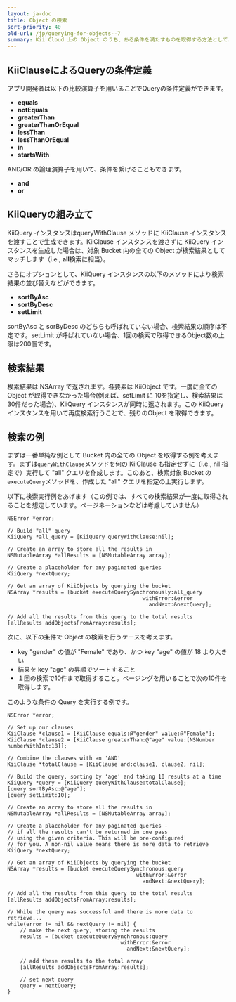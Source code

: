 ```yaml
---
layout: ja-doc
title: Object の検索
sort-priority: 40
old-url: /jp/querying-for-objects--7
summary: Kii Cloud 上の Object のうち、ある条件を満たすものを取得する方法として、Kii Cloud SDK は検索機能を提供しています。この機能を用いると、例えば「Bucket より "count" フィールドの値が10より大きい Object を、フィールド値降順で最大で10個取得」などといった条件が指定可能です。
---
```

## KiiClauseによるQueryの条件定義

アプリ開発者は以下の比較演算子を用いることでQueryの条件定義ができます。

* **equals**
* **notEquals**
* **greaterThan**
* **greaterThanOrEqual**
* **lessThan**
* **lessThanOrEqual**
* **in**
* **startsWith**

AND/OR の論理演算子を用いて、条件を繋げることもできます。

* **and**
* **or**

## KiiQueryの組み立て

KiiQuery インスタンスはqueryWithClause メソッドに KiiClause インスタンスを渡すことで生成できます。KiiClause インスタンスを渡さずに KiiQuery インスタンスを生成した場合は、対象 Bucket 内の全ての Object が検索結果としてマッチします（i.e., **all**検索に相当）。

さらにオプションとして、KiiQuery インスタンスの以下のメソッドにより検索結果の並び替えなどができます。

* **sortByAsc**
* **sortByDesc**
* **setLimit**

sortByAsc と sorByDesc のどちらも呼ばれていない場合、検索結果の順序は不定です。setLimit が呼ばれていない場合、1回の検索で取得できるObject数の上限は200個です。

## 検索結果

検索結果は NSArray で返されます。各要素は KiiObject です。一度に全ての Object が取得できなかった場合(例えば、setLimit に
10を指定し、検索結果は30件だった場合)、KiiQuery インスタンスが同時に返されます。この KiiQuery 
インスタンスを用いて再度検索行うことで、残りのObject を取得できます。

## 検索の例

まずは一番単純な例として Bucket 内の全ての Object を取得する例を考えます。まずは`queryWithClause`メソッドを何の KiiClause も指定せずに（i.e., nil 指定で）実行して "all" クエリを作成します。このあと、検索対象 Bucket の`executeQuery`メソッドを、作成した "all" クエリを指定の上実行します。

以下に検索実行例をあげます（この例では、すべての検索結果が一度に取得されることを想定しています。ページネーションなどは考慮していません）

```objc
NSError *error;

// Build "all" query
KiiQuery *all_query = [KiiQuery queryWithClause:nil];

// Create an array to store all the results in
NSMutableArray *allResults = [NSMutableArray array];

// Create a placeholder for any paginated queries
KiiQuery *nextQuery;

// Get an array of KiiObjects by querying the bucket
NSArray *results = [bucket executeQuerySynchronously:all_query
                                           withError:&error
                                             andNext:&nextQuery];

// Add all the results from this query to the total results
[allResults addObjectsFromArray:results];
```

次に、以下の条件で Object の検索を行うケースを考えます。

* key "gender" の値が "Female" であり、かつ key "age" の値が 18 より大きい
* 結果を key "age" の昇順でソートすること
* １回の検索で10件まで取得すること。ページングを用いることで次の10件を取得します。

このような条件の Query を実行する例です。

```objc
NSError *error;

// Set up our clauses
KiiClause *clause1 = [KiiClause equals:@"gender" value:@"Female"];
KiiClause *clause2 = [KiiClause greaterThan:@"age" value:[NSNumber numberWithInt:18]];

// Combine the clauses with an 'AND'
KiiClause *totalClause = [KiiClause and:clause1, clause2, nil];

// Build the query, sorting by 'age' and taking 10 results at a time
KiiQuery *query = [KiiQuery queryWithClause:totalClause];
[query sortByAsc:@"age"];
[query setLimit:10];

// Create an array to store all the results in
NSMutableArray *allResults = [NSMutableArray array];

// Create a placeholder for any paginated queries -
// if all the results can't be returned in one pass
// using the given criteria. This will be pre-configured
// for you. A non-nil value means there is more data to retrieve
KiiQuery *nextQuery;

// Get an array of KiiObjects by querying the bucket
NSArray *results = [bucket executeQuerySynchronous:query
                                         withError:&error
                                           andNext:&nextQuery];

// Add all the results from this query to the total results
[allResults addObjectsFromArray:results];

// While the query was successful and there is more data to retrieve...
while(error != nil && nextQuery != nil) {
    // make the next query, storing the results
    results = [bucket executeQuerySynchronous:query
                                    withError:&error
                                      andNext:&nextQuery];

    // add these results to the total array
    [allResults addObjectsFromArray:results];

    // set next query
    query = nextQuery;
}
```

